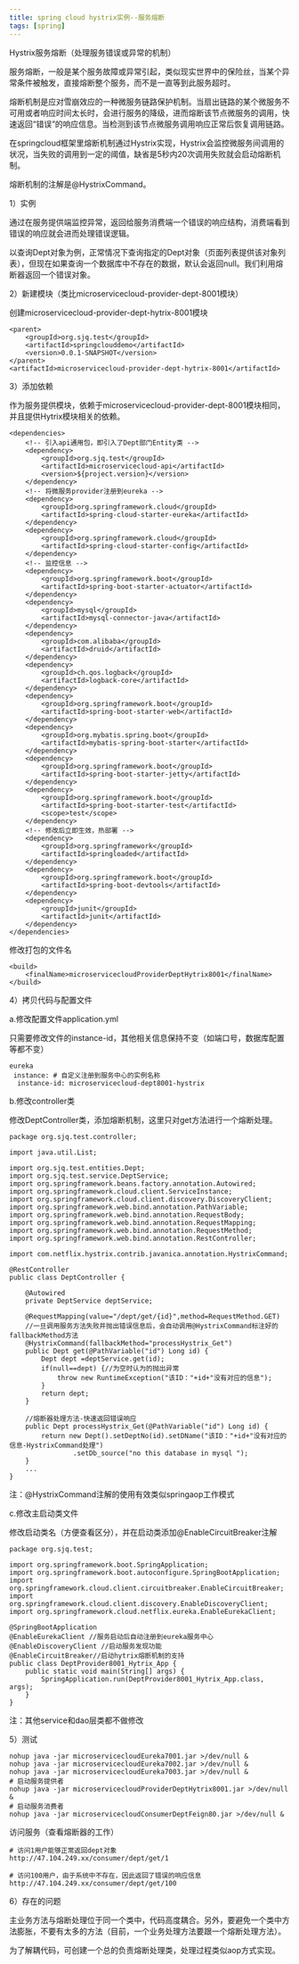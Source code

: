 ```yaml
---
title: spring cloud hystrix实例--服务熔断
tags: [spring]
---
```


Hystrix服务熔断（处理服务错误或异常的机制）

服务熔断，一般是某个服务故障或异常引起，类似现实世界中的保险丝，当某个异常条件被触发，直接熔断整个服务，而不是一直等到此服务超时。

熔断机制是应对雪崩效应的一种微服务链路保护机制。当扇出链路的某个微服务不可用或者响应时间太长时，会进行服务的降级，进而熔断该节点微服务的调用，快速返回“错误”的响应信息。当检测到该节点微服务调用响应正常后恢复调用链路。

在springcloud框架里熔断机制通过Hystrix实现，Hystrix会监控微服务间调用的状况，当失败的调用到一定的阈值，缺省是5秒内20次调用失败就会启动熔断机制。

熔断机制的注解是@HystrixCommand。

1）实例

通过在服务提供端监控异常，返回给服务消费端一个错误的响应结构，消费端看到错误的响应就会进而处理错误逻辑。

以查询Dept对象为例，正常情况下查询指定的Dept对象（页面列表提供该对象列表），但现在如果查询一个数据库中不存在的数据，默认会返回null。我们利用熔断器返回一个错误对象。

2）新建模块（类比microservicecloud-provider-dept-8001模块）

创建microservicecloud-provider-dept-hytrix-8001模块

```
<parent>
    <groupId>org.sjq.test</groupId>
    <artifactId>springclouddemo</artifactId>
    <version>0.0.1-SNAPSHOT</version>
</parent>
<artifactId>microservicecloud-provider-dept-hytrix-8001</artifactId>
```

3）添加依赖

作为服务提供模块，依赖于microservicecloud-provider-dept-8001模块相同，并且提供Hytrix模块相关的依赖。

```
<dependencies>
    <!-- 引入api通用包，即引入了Dept部门Entity类 -->
    <dependency>
        <groupId>org.sjq.test</groupId>
        <artifactId>microservicecloud-api</artifactId>
        <version>${project.version}</version>
    </dependency>
    <!-- 将微服务provider注册到eureka -->
    <dependency>
        <groupId>org.springframework.cloud</groupId>
        <artifactId>spring-cloud-starter-eureka</artifactId>
    </dependency>
    <dependency>
        <groupId>org.springframework.cloud</groupId>
        <artifactId>spring-cloud-starter-config</artifactId>
    </dependency>
    <!-- 监控信息 -->
    <dependency>
        <groupId>org.springframework.boot</groupId>
        <artifactId>spring-boot-starter-actuator</artifactId>
    </dependency>
    <dependency>
        <groupId>mysql</groupId>
        <artifactId>mysql-connector-java</artifactId>
    </dependency>
    <dependency>
        <groupId>com.alibaba</groupId>
        <artifactId>druid</artifactId>
    </dependency>
    <dependency>
        <groupId>ch.qos.logback</groupId>
        <artifactId>logback-core</artifactId>
    </dependency>
    <dependency>
        <groupId>org.springframework.boot</groupId>
        <artifactId>spring-boot-starter-web</artifactId>
    </dependency>
    <dependency>
        <groupId>org.mybatis.spring.boot</groupId>
        <artifactId>mybatis-spring-boot-starter</artifactId>    
    </dependency>
    <dependency>
        <groupId>org.springframework.boot</groupId>
        <artifactId>spring-boot-starter-jetty</artifactId>
    </dependency>
    <dependency>
        <groupId>org.springframework.boot</groupId>
        <artifactId>spring-boot-starter-test</artifactId>
        <scope>test</scope>
    </dependency>
    <!-- 修改后立即生效，热部署 -->
    <dependency>
        <groupId>org.springframework</groupId>
        <artifactId>springloaded</artifactId>
    </dependency>
    <dependency>
        <groupId>org.springframework.boot</groupId>
        <artifactId>spring-boot-devtools</artifactId>
    </dependency>
    <dependency>
        <groupId>junit</groupId>
        <artifactId>junit</artifactId>
    </dependency>
</dependencies>
```

修改打包的文件名

```
<build>
    <finalName>microservicecloudProviderDeptHytrix8001</finalName>
</build>
```

4）拷贝代码与配置文件

a.修改配置文件application.yml

只需要修改文件的instance-id，其他相关信息保持不变（如端口号，数据库配置等都不变）

```
eureka
 instance: # 自定义注册到服务中心的实例名称
  instance-id: microservicecloud-dept8001-hystrix
```

b.修改controller类

修改DeptController类，添加熔断机制，这里只对get方法进行一个熔断处理。

```
package org.sjq.test.controller;

import java.util.List;

import org.sjq.test.entities.Dept;
import org.sjq.test.service.DeptService;
import org.springframework.beans.factory.annotation.Autowired;
import org.springframework.cloud.client.ServiceInstance;
import org.springframework.cloud.client.discovery.DiscoveryClient;
import org.springframework.web.bind.annotation.PathVariable;
import org.springframework.web.bind.annotation.RequestBody;
import org.springframework.web.bind.annotation.RequestMapping;
import org.springframework.web.bind.annotation.RequestMethod;
import org.springframework.web.bind.annotation.RestController;

import com.netflix.hystrix.contrib.javanica.annotation.HystrixCommand;

@RestController
public class DeptController {

    @Autowired
    private DeptService deptService;
    
    @RequestMapping(value="/dept/get/{id}",method=RequestMethod.GET)
    //一旦调用服务方法失败并抛出错误信息后，会自动调用@HystrixCommand标注好的fallbackMethod方法
    @HystrixCommand(fallbackMethod="processHystrix_Get")
    public Dept get(@PathVariable("id") Long id) {
        Dept dept =deptService.get(id);
        if(null==dept) {//为空时认为的抛出异常
            throw new RuntimeException("该ID："+id+"没有对应的信息");
        }
        return dept;
    }
    
    //熔断器处理方法-快速返回错误响应
    public Dept processHystrix_Get(@PathVariable("id") Long id) {
        return new Dept().setDeptNo(id).setDName("该ID："+id+"没有对应的信息-HystrixCommand处理")
                .setDb_source("no this database in mysql ");
    }
    ...
}
```

注：@HystrixCommand注解的使用有效类似springaop工作模式

c.修改主启动类文件

修改启动类名（方便查看区分），并在启动类添加@EnableCircuitBreaker注解

```
package org.sjq.test;

import org.springframework.boot.SpringApplication;
import org.springframework.boot.autoconfigure.SpringBootApplication;
import org.springframework.cloud.client.circuitbreaker.EnableCircuitBreaker;
import org.springframework.cloud.client.discovery.EnableDiscoveryClient;
import org.springframework.cloud.netflix.eureka.EnableEurekaClient;

@SpringBootApplication
@EnableEurekaClient //服务启动后自动注册到eureka服务中心
@EnableDiscoveryClient //启动服务发现功能
@EnableCircuitBreaker//启动hytrix熔断机制的支持
public class DeptProvider8001_Hytrix_App {
    public static void main(String[] args) {
        SpringApplication.run(DeptProvider8001_Hytrix_App.class, args);
    }
}
```

注：其他service和dao层类都不做修改

5）测试

```
nohup java -jar microservicecloudEureka7001.jar >/dev/null &
nohup java -jar microservicecloudEureka7002.jar >/dev/null &
nohup java -jar microservicecloudEureka7003.jar >/dev/null &
# 启动服务提供者
nohup java -jar microservicecloudProviderDeptHytrix8001.jar >/dev/null &
# 启动服务消费者
nohup java -jar microservicecloudConsumerDeptFeign80.jar >/dev/null &
```

访问服务（查看熔断器的工作）

```
# 访问1用户能够正常返回dept对象
http://47.104.249.xx/consumer/dept/get/1

# 访问100用户，由于系统中不存在，因此返回了错误的响应信息
http://47.104.249.xx/consumer/dept/get/100
```

6）存在的问题

主业务方法与熔断处理位于同一个类中，代码高度耦合。另外，要避免一个类中方法膨胀，不要有太多的方法（目前，一个业务处理方法要跟一个熔断处理方法）。

为了解耦代码，可创建一个总的负责熔断处理类，处理过程类似aop方式实现。
